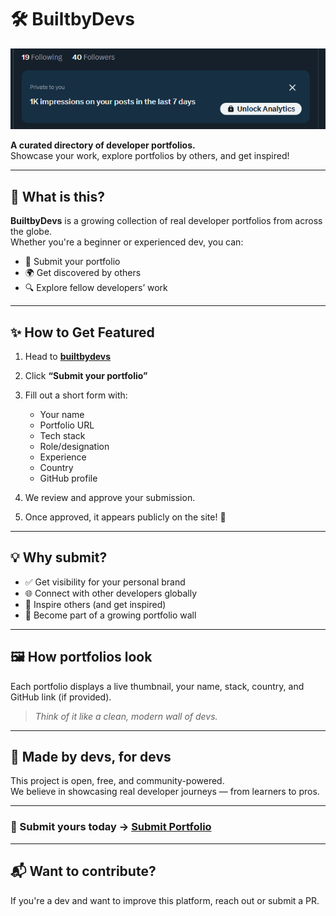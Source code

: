 # 🛠️ BuiltbyDevs

![alt text](image.png)

**A curated directory of developer portfolios.**  
Showcase your work, explore portfolios by others, and get inspired!

---

## 🌟 What is this?

**BuiltbyDevs** is a growing collection of real developer portfolios from across the globe.  
Whether you're a beginner or experienced dev, you can:

- 📮 Submit your portfolio
- 🌍 Get discovered by others
- 🔍 Explore fellow developers’ work

---

## ✨ How to Get Featured

1. Head to [**builtbydevs**](https://builtbydevs.vercel.app)
2. Click **“Submit your portfolio”**
3. Fill out a short form with:
   - Your name
   - Portfolio URL
   - Tech stack
   - Role/designation
   - Experience
   - Country
   - GitHub profile

4. We review and approve your submission.
5. Once approved, it appears publicly on the site! 🎉

---

## 💡 Why submit?

- ✅ Get visibility for your personal brand
- 🌐 Connect with other developers globally
- 🧠 Inspire others (and get inspired)
- 📁 Become part of a growing portfolio wall

---

## 🖼️ How portfolios look

Each portfolio displays a live thumbnail, your name, stack, country, and GitHub link (if provided).

> *Think of it like a clean, modern wall of devs.*

---

## 🙌 Made by devs, for devs

This project is open, free, and community-powered.  
We believe in showcasing real developer journeys — from learners to pros.

---

### 📣 Submit yours today → [Submit Portfolio](https://builtbydevs.vercel.app/portfolio/submit)

---

## 📬 Want to contribute?

If you're a dev and want to improve this platform, reach out or submit a PR.
